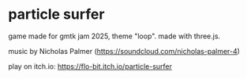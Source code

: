 # particle surfer

game made for gmtk jam 2025, theme "loop". made with three.js.

music by Nicholas Palmer (https://soundcloud.com/nicholas-palmer-4)

play on itch.io: https://flo-bit.itch.io/particle-surfer
